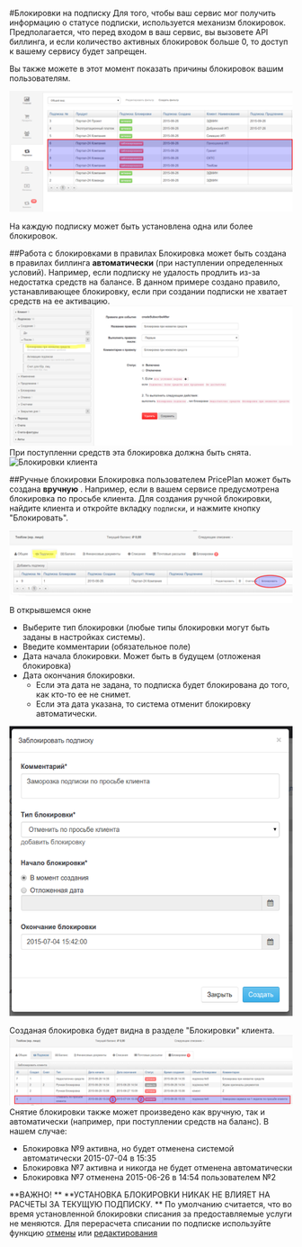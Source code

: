 #Блокировки на подписку
Для того, чтобы ваш сервис мог получить информацию о статусе подписки, используется механизм блокировок. Предполагается, что перед входом в ваш сервис, вы вызовете API биллинга, и если количество активных блокировок больше 0, то доступ к вашему сервису будет запрещен.

Вы также можете в этот момент показать причины блокировок вашим пользователям. 

![Блокировки клиента](blocked-subs.png)

На каждую подписку может быть установлена одна или более блокировок.

##Работа с блокировками в правилах
Блокировка может быть создана в правилах биллинга  **автоматически** (при наступлении определенных условий). Например, если подписку не удалость продлить из-за недостатка средств на балансе. В данном примере создано правило, устанавливающее блокировку, если при создании подписки не хватает средств на ее активацию.
![Блокировки клиента](blokirovka-auto.png)
При поступленни средств эта блокировка должна быть снята. 
![Блокировки клиента](blokirovka-auto-куьщму.png)

##Ручные блокировки
Блокировка пользователем РricePlan может быть создана **вручную** . Например, если в вашем сервисе предусмотрена блокировка по просьбе клиента. Для создания ручной блокировки, найдите клиента и откройте вкладку `подписки`, и нажмите кнопку "Блокировать".

![Блокировки клиента](blokirovka-create1.png)
В открывшемся окне 
- Выберите тип блокировки (любые типы блокировки могут быть заданы в настройках системы).
- Введите комментарии (обязательное поле)
- Дата начала блокировки. Может быть в будущем (отложеная блокировка)
- Дата окончания блокировки. 
  - Если эта дата не задана, то подписка будет блокирована до того, как кто-то ее не снимет. 
  - Если эта дата указана, то система отменит блокировку автоматически.


![Блокировки клиента](blokirovka-create2.png)

Созданая блокировка будет видна в разделе "Блокировки" клиента.
![Блокировки клиента](blokirovka-create3.png)
Снятие блокировки также может произведено как вручную, так и автоматически (например, при поступлении средств на баланс). В нашем случае:
- Блокировка №9 активна, но будет отменена системой автоматически 2015-07-04 в 15:35
- Блокировка №7 активна и никогда не будет отменена автоматически
- Блокировка №7 отменена 2015-06-26 в 14:54 пользователем №2

**ВАЖНО! ** **УСТАНОВКА БЛОКИРОВКИ НИКАК НЕ ВЛИЯЕТ НА РАСЧЕТЫ ЗА ТЕКУЩУЮ ПОДПИСКУ. ** По умолчанию считается, что во время установленной блокировки списания за предоставляемые услуги не меняются. Для перерасчета списании по подписке используйте функцию [отмены](subscription_cancellation.md) или [редактирования](deistviya_s_aktivnimi_podpiskami.md)
